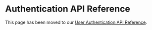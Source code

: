 # Authentication API Reference

<InlineAlert slots="text"/>

This page has been moved to our [User Authentication API Reference](./UserAuthentication/ims).
